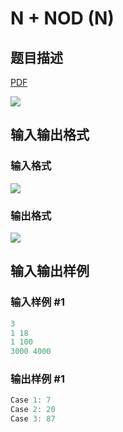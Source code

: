 # N + NOD (N)

## 题目描述

[problemUrl]: https://uva.onlinejudge.org/index.php?option=com_onlinejudge&Itemid=8&category=226&page=show_problem&problem=2987

[PDF](https://uva.onlinejudge.org/external/118/p11876.pdf)

![](https://cdn.luogu.com.cn/upload/vjudge_pic/UVA11876/78aec17f8667eaddb086f1666a13311c69e52884.png)

## 输入输出格式

### 输入格式

![](https://cdn.luogu.com.cn/upload/vjudge_pic/UVA11876/3e9cbed0936d1de59030523e3654472f4fe0b4dc.png)

### 输出格式

![](https://cdn.luogu.com.cn/upload/vjudge_pic/UVA11876/e19a95409ad1ca230699d6dded7e562057e6bd5b.png)

## 输入输出样例

### 输入样例 #1

```cpp
3
1 18
1 100
3000 4000
```


### 输出样例 #1

```cpp
Case 1: 7
Case 2: 20
Case 3: 87
```


